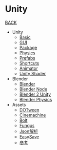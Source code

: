 # Unity

[BACK](https://8ku.github.io/note_other)

- Unity
  - [Basic](https://8ku.github.io/note_other/Unity/basic)
  - [GUI](https://8ku.github.io/note_other/Unity/GUI)
  - [Package](https://8ku.github.io/note_other/Unity/Package)
  - [Physics](https://8ku.github.io/note_other/Unity/Physics)
  - [Prefabs](https://8ku.github.io/note_other/Unity/Prefabs)
  - [Shortcuts](https://8ku.github.io/note_other/Unity/Shortcuts)
  - [Animator](https://8ku.github.io/note_other/Unity/Animator)
  - [Unity Shader](https://8ku.github.io/note_other/Unity/UnityShader)
- Blender
  - [Blender](https://8ku.github.io/note_other/Unity/Blender)
  - [Blender Node](https://8ku.github.io/note_other/Unity/BlenderNode)
  - [Blender 2 Unity](https://8ku.github.io/note_other/Unity/Blender2Unity)
  - [Blender Physics](https://8ku.github.io/note_other/Unity/BlenderPhysics)
- Assets
  - [DOTween](https://8ku.github.io/note_other/Unity/Assets/DOTween)
  - [Cinemachine](https://8ku.github.io/note_other/Unity/Assets/Cinemachine)
  - [Bolt](https://8ku.github.io/note_other/Unity/Assets/bolt)
  - [Fungus](https://8ku.github.io/note_other/Unity/Assets/Fungus)
  - [Json解析](https://8ku.github.io/note_other/Unity/Assets/Json)
  - [EasySave](https://8ku.github.io/note_other/Unity/Assets/EasySave)
  - [参考](https://www.jqhtml.com/53905.html)

